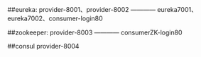 ##eureka:
provider-8001、provider-8002 ————    eureka7001、eureka7002、consumer-login80

##zookeeper:
provider-8003                ————   consumerZK-login80

##consul
provider-8004               